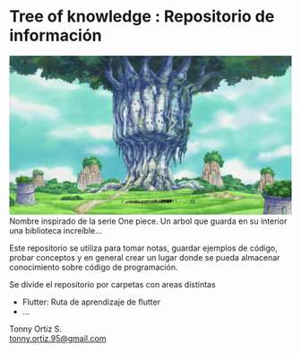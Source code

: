 # Tree of knowledge : Repositorio de información

[![Tree of knowledge](./treeofknow.jpg)]()
Nombre inspirado de la serie One piece. Un arbol que guarda en su interior una biblioteca increíble...

Este repositorio se utiliza para tomar notas, guardar ejemplos de código, probar conceptos y en general crear un lugar donde se pueda almacenar conocimiento sobre código de programación.


Se divide el repositorio por carpetas con areas distintas

* Flutter: Ruta de aprendizaje de flutter
* ...

Tonny Ortiz S.  
tonny.ortiz.95@gmail.com
